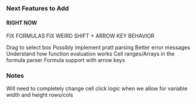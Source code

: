 ### Next Features to Add

#### RIGHT NOW

FIX FORMULAS
FIX WEIRD SHIFT + ARROW KEY BEHAVIOR

Drag to select box
Possibly implement pratt parsing
Better error messages
Understand how function evaluation works
Cell ranges/Arrays in the formula parser
Formula support with arrow keys

### Notes

Will need to completely change cell click logic when we allow for variable width and height rows/cols
